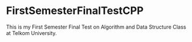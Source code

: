 # FirstSemesterFinalTestCPP
This is my First Semester Final Test on Algorithm and Data Structure Class at Telkom University.
